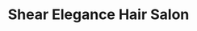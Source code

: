 ---
title: "Shear Elegance Hair Salon"
url: /poolesville/shear-elegance-hair-salon/
shop: hairdresser
---